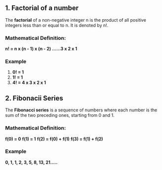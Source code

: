 ## 1. Factorial of a number

The **factorial** of a non-negative integer n is the product of all positive integers less than or equal to n. It is denoted by n!.

### **Mathematical Definition:**
**n! = n x (n - 1) x (n - 2) ......3 x 2 x 1**

### **Example**
1. **0! = 1**
2. **1! = 1**
3. **4! = 4 x 3 x 2 x 1**


## 2. Fibonacii Series

The **Fibonacci series** is a sequence of numbers where each number is the sum of the two preceding ones, starting from 0 and 1. 

### **Mathematical Definition:**
**f(0) = 0**
**f(1) = 1**
**f(2) = f(0) + f(1)**
**f(3) = f(1) + f(2)**

### **Example**
**0, 1, 1, 2, 3, 5, 8, 13, 21.....**

